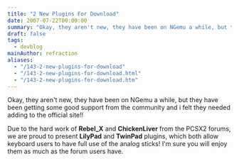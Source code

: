 ```yaml
---
title: "2 New Plugins For Download"
date: 2007-07-22T00:00:00
summary: "Okay, they aren't new, they have been on NGemu a while, but they have been getting some good support from the community and i felt they needed adding to the official site"
draft: false
tags:
  - devblog
mainAuthor: refraction
aliases:
  - "/143-2-new-plugins-for-download"
  - "/143-2-new-plugins-for-download.html"
  - "/143-2-new-plugins-for-download.htm"
---
```


Okay, they aren't new, they have been on NGemu a while, but they have
been getting some good support from the community and i felt they needed
adding to the official site!!

Due to the hard work of **Rebel_X** and **ChickenLiver** from the PCSX2
forums, we are proud to present **LilyPad** and **TwinPad** plugins,
which both allow keyboard users to have full use of the analog sticks!
I'm sure you will enjoy them as much as the forum users have.

